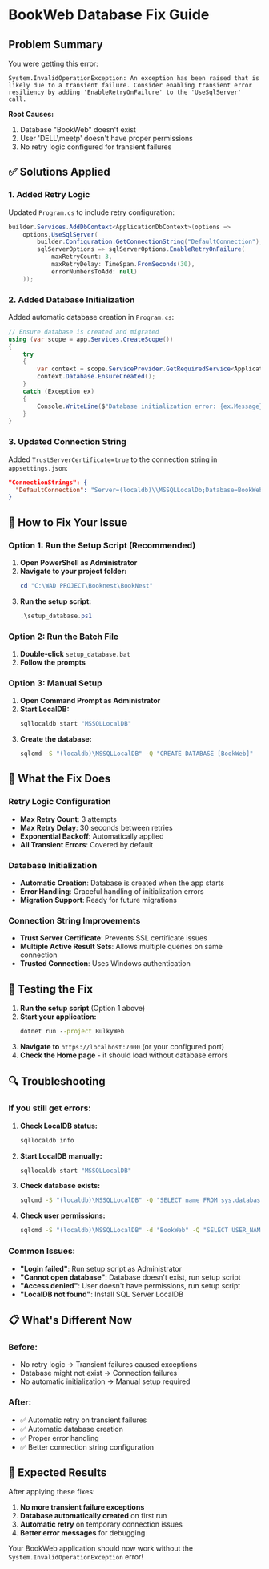 # BookWeb Database Fix Guide

## Problem Summary
You were getting this error:
```
System.InvalidOperationException: An exception has been raised that is likely due to a transient failure. Consider enabling transient error resiliency by adding 'EnableRetryOnFailure' to the 'UseSqlServer' call.
```

**Root Causes:**
1. Database "BookWeb" doesn't exist
2. User 'DELL\meetp' doesn't have proper permissions
3. No retry logic configured for transient failures

## ✅ Solutions Applied

### 1. Added Retry Logic
Updated `Program.cs` to include retry configuration:
```csharp
builder.Services.AddDbContext<ApplicationDbContext>(options =>
    options.UseSqlServer(
        builder.Configuration.GetConnectionString("DefaultConnection"),
        sqlServerOptions => sqlServerOptions.EnableRetryOnFailure(
            maxRetryCount: 3,
            maxRetryDelay: TimeSpan.FromSeconds(30),
            errorNumbersToAdd: null)
    ));
```

### 2. Added Database Initialization
Added automatic database creation in `Program.cs`:
```csharp
// Ensure database is created and migrated
using (var scope = app.Services.CreateScope())
{
    try
    {
        var context = scope.ServiceProvider.GetRequiredService<ApplicationDbContext>();
        context.Database.EnsureCreated();
    }
    catch (Exception ex)
    {
        Console.WriteLine($"Database initialization error: {ex.Message}");
    }
}
```

### 3. Updated Connection String
Added `TrustServerCertificate=true` to the connection string in `appsettings.json`:
```json
"ConnectionStrings": {
  "DefaultConnection": "Server=(localdb)\\MSSQLLocalDb;Database=BookWeb;Trusted_Connection=True;MultipleActiveResultSets=true;TrustServerCertificate=true"
}
```

## 🚀 How to Fix Your Issue

### Option 1: Run the Setup Script (Recommended)
1. **Open PowerShell as Administrator**
2. **Navigate to your project folder:**
   ```powershell
   cd "C:\WAD PROJECT\Booknest\BookNest"
   ```
3. **Run the setup script:**
   ```powershell
   .\setup_database.ps1
   ```

### Option 2: Run the Batch File
1. **Double-click** `setup_database.bat`
2. **Follow the prompts**

### Option 3: Manual Setup
1. **Open Command Prompt as Administrator**
2. **Start LocalDB:**
   ```cmd
   sqllocaldb start "MSSQLLocalDB"
   ```
3. **Create the database:**
   ```cmd
   sqlcmd -S "(localdb)\MSSQLLocalDB" -Q "CREATE DATABASE [BookWeb]"
   ```

## 🔧 What the Fix Does

### Retry Logic Configuration
- **Max Retry Count**: 3 attempts
- **Max Retry Delay**: 30 seconds between retries
- **Exponential Backoff**: Automatically applied
- **All Transient Errors**: Covered by default

### Database Initialization
- **Automatic Creation**: Database is created when the app starts
- **Error Handling**: Graceful handling of initialization errors
- **Migration Support**: Ready for future migrations

### Connection String Improvements
- **Trust Server Certificate**: Prevents SSL certificate issues
- **Multiple Active Result Sets**: Allows multiple queries on same connection
- **Trusted Connection**: Uses Windows authentication

## 🧪 Testing the Fix

1. **Run the setup script** (Option 1 above)
2. **Start your application:**
   ```cmd
   dotnet run --project BulkyWeb
   ```
3. **Navigate to** `https://localhost:7000` (or your configured port)
4. **Check the Home page** - it should load without database errors

## 🔍 Troubleshooting

### If you still get errors:

1. **Check LocalDB status:**
   ```cmd
   sqllocaldb info
   ```

2. **Start LocalDB manually:**
   ```cmd
   sqllocaldb start "MSSQLLocalDB"
   ```

3. **Check database exists:**
   ```cmd
   sqlcmd -S "(localdb)\MSSQLLocalDB" -Q "SELECT name FROM sys.databases WHERE name = 'BookWeb'"
   ```

4. **Check user permissions:**
   ```cmd
   sqlcmd -S "(localdb)\MSSQLLocalDB" -d "BookWeb" -Q "SELECT USER_NAME()"
   ```

### Common Issues:

- **"Login failed"**: Run setup script as Administrator
- **"Cannot open database"**: Database doesn't exist, run setup script
- **"Access denied"**: User doesn't have permissions, run setup script
- **"LocalDB not found"**: Install SQL Server LocalDB

## 📋 What's Different Now

### Before:
- No retry logic → Transient failures caused exceptions
- Database might not exist → Connection failures
- No automatic initialization → Manual setup required

### After:
- ✅ Automatic retry on transient failures
- ✅ Automatic database creation
- ✅ Proper error handling
- ✅ Better connection string configuration

## 🎯 Expected Results

After applying these fixes:
1. **No more transient failure exceptions**
2. **Database automatically created** on first run
3. **Automatic retry** on temporary connection issues
4. **Better error messages** for debugging

Your BookWeb application should now work without the `System.InvalidOperationException` error!
